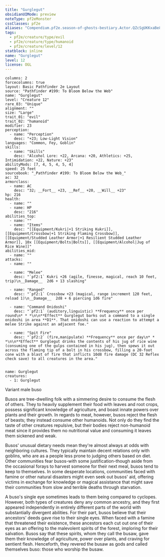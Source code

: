 ```yaml
---
title: "Gurglegut"
obsidianUIMode: preview
noteType: pf2eMonster
cssClasses: pf2e
aliases: "Compendium.pf2e.season-of-ghosts-bestiary.Actor.QZcSgUKKxaBe8OM1" 
tags:
  - pf2e/creature/type/evil
  - pf2e/creature/type/humanoid
  - pf2e/creature/level/12
statblock: inline
name: "Gurglegut"
level: 12
license: OGL
---
```


```statblock
columns: 2
forcecolumns: true
layout: Basic Pathfinder 2e Layout
source: "Pathfinder #199: To Bloom Below the Web"
name: "Gurglegut"
level: "Creature 12"
rare_03: "Unique"
alignment: ""
size: "Large"
trait_01: "evil"
trait_02: "humanoid"
modifier: 23
perception:
  - name: "Perception"
    desc: "+23; Low-Light Vision"
languages: "Common, Fey, Goblin"
skills:
  - name: "Skills"
    desc: "Alcohol Lore: +22, Arcana: +20, Athletics: +25, Intimidation: +22, Nature: +23"
abilityMods: [7, 4, 5, 4, 5, 4]
speed: 25 feet
sourcebook: "_Pathfinder #199: To Bloom Below the Web_"
ac: 32
armorclass:
  - name: AC
    desc: "32; __Fort__ +23, __Ref__ +20, __Will__ +23"
hp: 216
health:
  - name: ""
  - name: HP
    desc: "216"
abilities_top:
  - name: ""
  - name: "Items"
    desc: "[[Equipment/Kukri|+1 Striking Kukri]], [[Equipment/Crossbow|+1 Striking Flaming Crossbow]], [[Equipment/Studded Leather Armor|+1 Resilient Studded Leather Armor]], 10x [[Equipment/Bolts|Bolts]], [[Equipment/Alcohol|Jug of Rice Wine]]"
abilities_mid:
  - name: ""
attacks:
  - name: ""

  - name: "Melee"
    desc: "`pf2:1` Kukri +26 (agile, finesse, magical, reach 10 feet, trip)\n__Damage__  2d6 + 13 slashing"

  - name: "Ranged"
    desc: "`pf2:1` Crossbow +23 (magical, range increment 120 feet, reload 1)\n__Damage__  2d8 + 6 piercing 1d6 fire"

  - name: "Command Onidoshi"
    desc: "`pf2:1` (auditory,linguistic) **Frequency** once per round\n* * *\n\n**Effect** Gurglegut barks out a command to a single onidoshi in area **D1**. That onidoshi can use a reaction to attempt a melee Strike against an adjacent foe."

  - name: "Spit Fire"
    desc: "`pf2:2` (fire,manipulate) **Frequency** once per day\n* * *\n\n**Effect** Gurglegut drinks the contents of his jug of rice wine (consuming one of the gulps contained in his jug), then spews it out across the flaming tip of a bolt in his crossbow, filling a 20-foot cone with a blast of fire that inflicts 10d8 fire damage (DC 32 Reflex check save) to all creatures in the area."
 
```

```encounter-table
name: Gurglegut
creatures:
  - 1: Gurglegut
```


Variant male buso

Busos are tree-dwelling folk with a simmering desire to consume the flesh of others. They to heavily supplement their food with leaves and root crops, possess significant knowledge of agriculture, and boast innate powers over plants and their growth. In regards to meat, however, busos reject the flesh of beasts; they instead consume other humanoids. Not only do they find the taste of other creatures repulsive, but their bodies reject non-humanoid meat since it provides them no nutritional value and consuming it leaves them sickened and weak.

Busos' unusual dietary needs mean they're almost always at odds with neighboring cultures. They typically maintain decent relations only with goblins, who are as a people less prone to judging others based on diet. Other communities fear busos-with some justification-though aside from the occasional forays to harvest someone for their next meal, busos tend to keep to themselves. In some desperate locations, communities faced with famine or other natural disasters might even seek out busos' aid, offering victims in exchange for knowledge or magical assistance that might save their communities from slow and terrible deaths through starvation.

A buso's single eye sometimes leads to them being compared to cyclopes. However, both types of creatures deny any common ancestry, and they first appeared independently in entirely different parts of the world with substantially divergent abilities. For their part, busos believe that their ancestors' deeds gave rise to their single eyes. When faced with a famine that threatened their existence, these ancestors each cut out one of their eyes as an offering to the malevolent spirits of the forest, imploring for their salvation. Busos say that these spirits, whom they call the busaw, gave them their knowledge of agriculture, power over plants, and craving for sentient flesh. Henceforth, they revered the busaw as gods and called themselves buso: those who worship the busaw.
